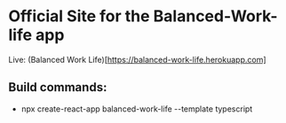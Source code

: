 # Official Site for the Balanced-Work-life app

Live: (Balanced Work Life)[https://balanced-work-life.herokuapp.com]


## Build commands:
- npx create-react-app balanced-work-life --template typescript